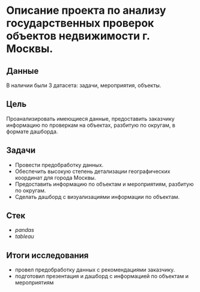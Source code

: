 # Описание проекта по анализу государственных проверок объектов недвижимости г. Москвы.


## Данные

В наличии были 3 датасета: задачи, мероприятия, объекты.

## Цель

Проанализировать имеющиеся данные, предоставить заказчику информацию по проверкам на объектах, разбитую по округам, в формате дашборда.

## Задачи

* Провести предобработку данных.
* Обеспечить высокую степень детализации географических координат для города Москвы.
* Предоставить информацию по объектам и мероприятиям, разбитую по округам.
* Сделать дашборд с визуализациями информации по объектам.

## Стек
* *pandas*
* *tableau*

## Итоги исследования

* провел предобработку данных с рекомендациями заказчику.
* подготовил презентация и дашборд с информацией по объектам и мероприятиям
